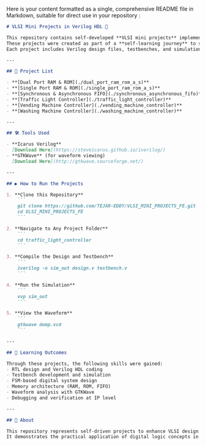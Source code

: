 Here is your content formatted as a single, comprehensive README file in Markdown, suitable for direct use in your repository :

```markdown
# VLSI Mini Projects in Verilog HDL 🚀

This repository contains self-developed **VLSI mini projects** implemented in **Verilog HDL**.  
These projects were created as part of a **self-learning journey** to strengthen RTL design, digital logic, and verification skills.  
Each project includes Verilog design files, testbenches, and simulation support.

---

## 📂 Project List

- **[Dual Port RAM & ROM](./dual_port_ram_rom_a_s)**
- **[Single Port RAM & ROM](./single_port_ram_rom_a_s)**
- **[Synchronous & Asynchronous FIFO](./synchronous_asynchronous_fifo)**
- **[Traffic Light Controller](./traffic_light_controller)**
- **[Vending Machine Controller](./vending_machine_controller)**
- **[Washing Machine Controller](./washing_machine_controller)**

---

## 🛠️ Tools Used

- **Icarus Verilog**  
  [Download Here](https://steveicarus.github.io/iverilog/)
- **GTKWave** (for waveform viewing)  
  [Download Here](http://gtkwave.sourceforge.net/)

---

## ▶️ How to Run the Projects

1. **Clone this Repository**
    ```
    git clone https://github.com/TEJAR-EDDY/VLSI_MINI_PROJECTS_FE.git
    cd VLSI_MINI_PROJECTS_FE
    ```

2. **Navigate to Any Project Folder**
    ```
    cd traffic_light_controller
    ```

3. **Compile the Design and Testbench**
    ```
    iverilog -o sim_out design.v testbench.v
    ```

4. **Run the Simulation**
    ```
    vvp sim_out
    ```

5. **View the Waveform**
    ```
    gtkwave dump.vcd
    ```

---

## 📖 Learning Outcomes

Through these projects, the following skills were gained:
- RTL design and Verilog HDL coding
- Testbench development and simulation
- FSM-based digital system design
- Memory architecture (RAM, ROM, FIFO)
- Waveform analysis with GTKWave
- Debugging and verification at IP level

---

## 🌟 About

This repository represents self-driven projects to enhance VLSI design and verification skills.  
It demonstrates the practical application of digital logic concepts in Verilog HDL.
```
